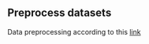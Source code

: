 ## Preprocess datasets

Data preprocessing according to this [link](https://github.com/MikeWangWZHL/EEG-To-Text/tree/main#preprocess-datasets)